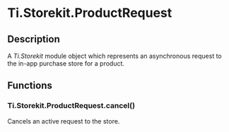 # Ti.Storekit.ProductRequest

## Description

A _Ti.Storekit_ module object which represents an asynchronous request to the in-app
purchase store for a product.

## Functions

### Ti.Storekit.ProductRequest.cancel()

Cancels an active request to the store.